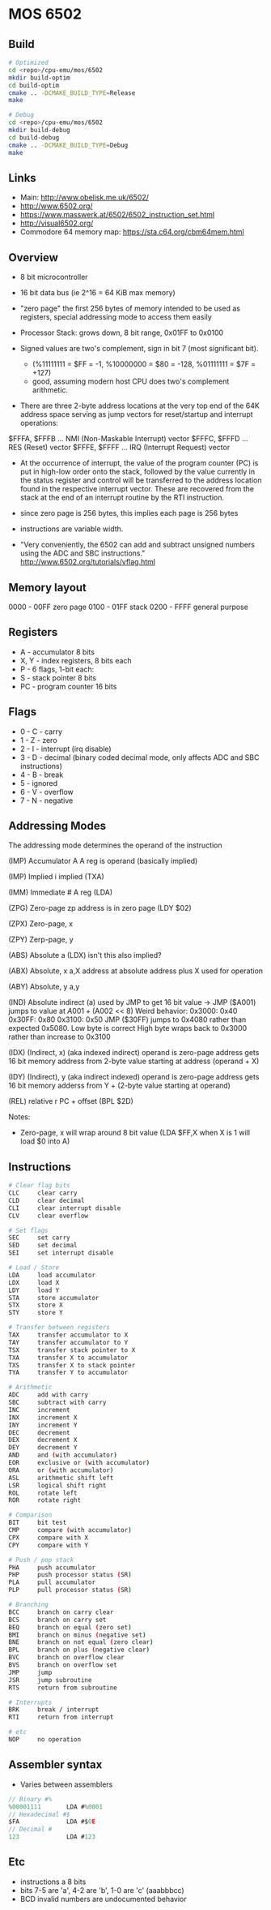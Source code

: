 # MOS 6502

## Build
```sh
# Optimized
cd <repo>/cpu-emu/mos/6502
mkdir build-optim
cd build-optim
cmake .. -DCMAKE_BUILD_TYPE=Release
make

# Debug
cd <repo>/cpu-emu/mos/6502
mkdir build-debug
cd build-debug
cmake .. -DCMAKE_BUILD_TYPE=Debug
make
```

## Links

* Main: http://www.obelisk.me.uk/6502/
* http://www.6502.org/
* https://www.masswerk.at/6502/6502_instruction_set.html
* http://visual6502.org/
* Commodore 64 memory map: https://sta.c64.org/cbm64mem.html

## Overview
* 8 bit microcontroller
* 16 bit data bus (ie 2^16 = 64 KiB max memory)
* "zero page" the first 256 bytes of memory intended to be used as registers, special addressing mode to access them easily

* Processor Stack: grows down, 8 bit range, 0x01FF to 0x0100

* Signed values are two's complement, sign in bit 7 (most significant bit).
    * (%11111111 = $FF = -1, %10000000 = $80 = -128, %01111111 = $7F = +127)
    * good, assuming modern host CPU does two's complement arithmetic.

* There are three 2-byte address locations at the very top end of the 64K address space serving as jump vectors for reset/startup and interrupt operations:

$FFFA, $FFFB ... NMI (Non-Maskable Interrupt) vector
$FFFC, $FFFD ... RES (Reset) vector
$FFFE, $FFFF ... IRQ (Interrupt Request) vector

* At the occurrence of interrupt, the value of the program counter (PC) is put in high-low order onto the stack, followed by the value currently in the status register and control will be transferred to the address location found in the respective interrupt vector. These are recovered from the stack at the end of an interrupt routine by the RTI instruction.

* since zero page is 256 bytes, this implies each page is 256 bytes

* instructions are variable width.

* "Very conveniently, the 6502 can add and subtract unsigned numbers using the ADC and SBC instructions." http://www.6502.org/tutorials/vflag.html


## Memory layout

0000 - 00FF     zero page
0100 - 01FF     stack
0200 - FFFF     general purpose


## Registers

* A - accumulator 8 bits
* X, Y - index registers, 8 bits each
* P - 6 flags, 1-bit each:
* S - stack pointer 8 bits
* PC - program counter 16 bits

## Flags

* 0 - C - carry
* 1 - Z - zero
* 2 - I - interrupt (irq disable)
* 3 - D - decimal (binary coded decimal mode, only affects ADC and SBC instructions)
* 4 - B - break
* 5 -     ignored
* 6 - V - overflow
* 7 - N - negative

## Addressing Modes

The addressing mode determines the operand of the instruction

(IMP) Accumulator       A       A reg is operand (basically implied)

(IMP) Implied           i       implied (TXA)

(IMM) Immediate         #       A reg (LDA)


(ZPG) Zero-page         zp      address is in zero page (LDY $02)

(ZPX) Zero-page, x

(ZPY) Zerp-page, y


(ABS) Absolute          a       (LDX) isn't this also implied?

(ABX) Absolute, x       a,X     address at absolute address plus X used for operation

(ABY) Absolute, y       a,y

(IND) Absolute indirect (a)     used by JMP to get 16 bit value -> JMP ($A001) jumps to value at $A001 + ($A002 << 8)
                                Weird behavior:
                                    0x3000: 0x40
                                    0x30FF: 0x80
                                    0x3100: 0x50
                                    JMP ($30FF) jumps to 0x4080 rather than expected 0x5080.
                                        Low byte is correct
                                        High byte wraps back to 0x3000 rather than increase to 0x3100

(IDX) (Indirect, x)     (aka indexed indirect)
                        operand is zero-page address
                        gets 16 bit memory address from 2-byte value starting at address (operand + X)

(IDY) (Indirect), y     (aka indirect indexed)
                        operand is zero-page address
                        gets 16 bit memory adderss from Y + (2-byte value starting at operand)


(REL) relative          r       PC + offset (BPL $2D)




Notes:
* Zero-page, x will wrap around 8 bit value (LDA $FF,X when X is 1 will load $0 into A)




## Instructions
```sh
# Clear flag bits
CLC     clear carry
CLD     clear decimal
CLI     clear interrupt disable
CLV     clear overflow

# Set flags
SEC     set carry
SED     set decimal
SEI     set interrupt disable

# Load / Store
LDA     load accumulator
LDX     load X
LDY     load Y
STA     store accumulator
STX     store X
STY     store Y

# Transfer between registers
TAX     transfer accumulator to X
TAY     transfer accumulator to Y
TSX     transfer stack pointer to X
TXA     transfer X to accumulator
TXS     transfer X to stack pointer
TYA     transfer Y to accumulator

# Arithmetic
ADC     add with carry
SBC     subtract with carry
INC     increment
INX     increment X
INY     increment Y
DEC     decrement
DEX     decrement X
DEY     decrement Y
AND     and (with accumulator)
EOR     exclusive or (with accumulator)
ORA     or (with accumulator)
ASL     arithmetic shift left
LSR     logical shift right
ROL     rotate left
ROR     rotate right

# Comparison
BIT     bit test
CMP     compare (with accumulator)
CPX     compare with X
CPY     compare with Y

# Push / pop stack
PHA     push accumulator
PHP     push processor status (SR)
PLA     pull accumulator
PLP     pull processor status (SR)

# Branching
BCC     branch on carry clear
BCS     branch on carry set
BEQ     branch on equal (zero set)
BMI     branch on minus (negative set)
BNE     branch on not equal (zero clear)
BPL     branch on plus (negative clear)
BVC     branch on overflow clear
BVS     branch on overflow set
JMP     jump
JSR     jump subroutine
RTS     return from subroutine

# Interrupts
BRK     break / interrupt
RTI     return from interrupt

# etc
NOP     no operation
```

## Assembler syntax

* Varies between assemblers
```c
// Binary #%
%00001111       LDA #%0001
// Hexadecimal #$
$FA             LDA #$0E
// Decimal #
123             LDA #123
```


## Etc

* instructions a 8 bits
* bits 7-5 are 'a', 4-2 are 'b', 1-0 are 'c' (aaabbbcc)
* BCD invalid numbers are undocumented behavior
